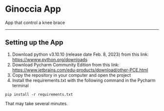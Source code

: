 # Ginoccia App
App that control a knee brace

---
## Setting up the App
1. Download python v3.10.10 (release date Feb. 8, 2023) from this link: https://wwww.python.org/downloads
2. Download Pycharm Community Edition from this link: https://www.jetbrains.com/edu-products/download/other-PCE.html
3. Copy the repository in your computer and open the project
4. Install the requirements.txt with the following command in the Pycharm terminal
```
pip install -r requirements.txt
```
That may take several minutes.<br>

